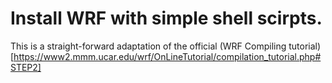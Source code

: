 # Install WRF with simple shell scirpts. 

This is a straight-forward adaptation of the official (WRF Compiling
tutorial)[https://www2.mmm.ucar.edu/wrf/OnLineTutorial/compilation_tutorial.php#STEP2]
